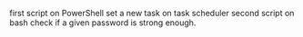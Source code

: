 first script on PowerShell set a new task on task scheduler
second script on bash check if a given password is strong enough. 

